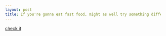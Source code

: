 ```yaml
---
layout: post
title: If you're gonna eat fast food, might as well try something different
---
```


[check
it](http://consumerist.com/consumer/secret-menu-items/the-really-big-guide-to-secret-menu-items-239708.php)
